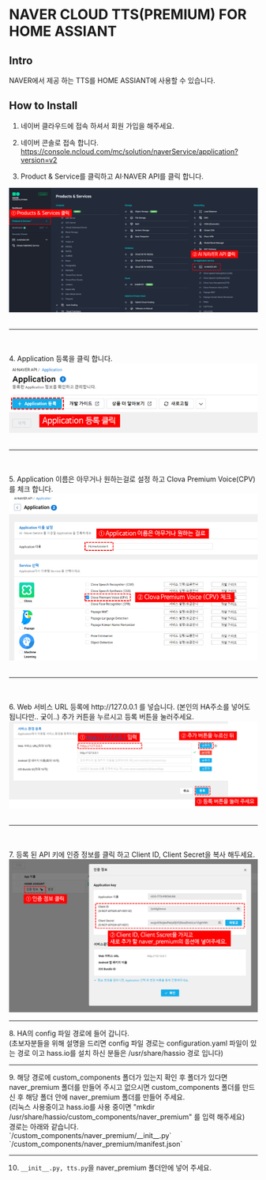 # NAVER CLOUD TTS(PREMIUM) FOR HOME ASSIANT

## Intro
NAVER에서 제공 하는 TTS를 HOME ASSIANT에 사용할 수 있습니다.

## How to Install
1. 네이버 클라우드에 접속 하셔서 회원 가입을 해주세요.

2. 네이버 콘솔로 접속 합니다.
https://console.ncloud.com/mc/solution/naverService/application?version=v2


3. Product & Service를 클릭하고 AI·NAVER API를 클릭 합니다.
<img src="https://github.com/chohoo89/HomeAssiant_Componets/blob/master/image/naver_premium/1.jpg?raw=true">
<br><br><hr><br><br>
4. Application 등록을 클릭 합니다.
<img src="https://github.com/chohoo89/HomeAssiant_Componets/blob/master/image/naver_premium/2.jpg?raw=true">
<br><br><hr><br><br>
5. Application 이름은 아무거나 원하는걸로 설정 하고 Clova Premium Voice(CPV)를 체크 합니다.
<img src="https://github.com/chohoo89/HomeAssiant_Componets/blob/master/image/naver_premium/3.jpg?raw=true">
<br><br><hr><br><br>
6. Web 서비스 URL 등록에 http://127.0.0.1 를 넣습니다. (본인의 HA주소를 넣어도 됩니다만.. 궂이..) 추가 커튼을 누르시고 등록 버튼을 눌러주세요.
<img src="https://github.com/chohoo89/HomeAssiant_Componets/blob/master/image/naver_premium/4.jpg?raw=true">
<br><br><hr><br><br>
7. 등록 된 API 키에 인증 정보를 클릭 하고 Client ID, Client Secret을 복사 해두세요.
<img src="https://github.com/chohoo89/HomeAssiant_Componets/blob/master/image/naver_premium/5.jpg?raw=true">
<hr>
8. HA의 config 파일 경로에 들어 갑니다.<br>
(초보자분들을 위해 설명을 드리면 config 파일 경로는 configuration.yaml 파일이 있는 경로 이고 hass.io를 설치 하신 분들은 /usr/share/hassio 경로 입니다)<hr>
9. 해당 경로에 custom_components 폴더가 있는지 확인 후 폴더가 있다면 naver_premium 폴더를 만들어 주시고 없으시면 custom_components 폴더를 만드신 후 해당 폴더 안에 naver_premium 폴더를 만들어 주세요.<br>
(리눅스 사용중이고 hass.io를 사용 중이면 "mkdir /usr/share/hassio/custom_components/naver_premium" 를 입력 해주세요)<br>
경로는 아래와 같습니다.<br>
`<config directory>/custom_components/naver_premium/__init__.py`<br>
`<config directory>/custom_components/naver_premium/manifest.json`<hr>

10. `__init__.py, tts.py`을 naver_premium 폴더안에 넣어 주세요.<br><br>
